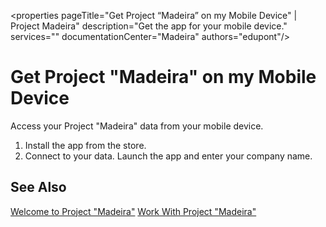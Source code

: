 <properties
	pageTitle="Get Project “Madeira” on my Mobile Device" | Project Madeira"
    description="Get the app for your mobile device." 
	services="" 
	documentationCenter="Madeira"
	authors="edupont"/>
    
# Get Project "Madeira" on my Mobile Device 
Access your Project "Madeira" data from your mobile device.
1. Install the app from the store.
2. Connect to your data. Launch the app and enter your company name.  

## See Also
[Welcome to Project "Madeira"](madeira-get-started.md)
[Work With Project "Madeira"](ui-work-product.md)  